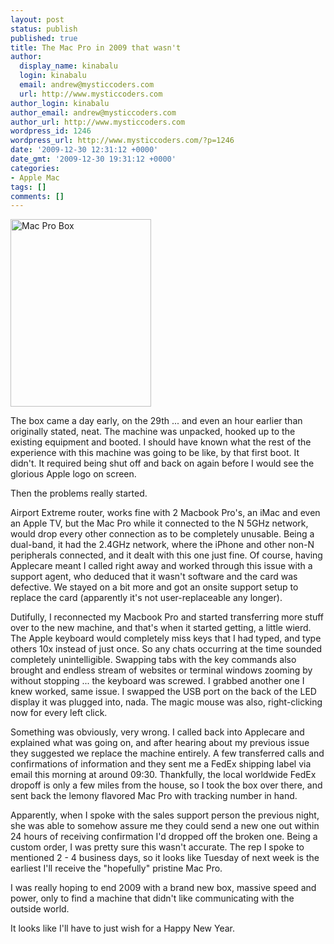 ```yaml
---
layout: post
status: publish
published: true
title: The Mac Pro in 2009 that wasn't
author:
  display_name: kinabalu
  login: kinabalu
  email: andrew@mysticcoders.com
  url: http://www.mysticcoders.com
author_login: kinabalu
author_email: andrew@mysticcoders.com
author_url: http://www.mysticcoders.com
wordpress_id: 1246
wordpress_url: http://www.mysticcoders.com/?p=1246
date: '2009-12-30 12:31:12 +0000'
date_gmt: '2009-12-30 19:31:12 +0000'
categories:
- Apple Mac
tags: []
comments: []
---
```

<p><img src="http:&#47;&#47;www.mysticcoders.com&#47;wp-content&#47;uploads&#47;2009&#47;12&#47;3343842511_2a6c552455_b-225x300.jpg" alt="Mac Pro Box" title="Mac Pro Box" width="225" height="300" class="alignnone size-medium wp-image-1256" &#47;></p>
<p>The box came a day early, on the 29th ... and even an hour earlier than originally stated, neat.  The machine was unpacked, hooked up to the existing equipment and booted.  I should have known what the rest of the experience with this machine was going to be like, by that first boot.  It didn't.  It required being shut off and back on again before I would see the glorious Apple logo on screen.</p>
<p>Then the problems really started.</p>
<p>Airport Extreme router, works fine with 2 Macbook Pro's, an iMac and even an Apple TV, but the Mac Pro while it connected to the N 5GHz network, would drop every other connection as to be completely unusable.  Being a dual-band, it had the 2.4GHz network, where the iPhone and other non-N peripherals connected, and it dealt with this one just fine.  Of course, having Applecare meant I called right away and worked through this issue with a support agent,  who deduced that it wasn't software and the card was defective.  We stayed on a bit more and got an onsite support setup to replace the card (apparently it's not user-replaceable any longer).</p>
<p>Dutifully, I reconnected my Macbook Pro and started transferring more stuff over to the new machine, and that's when it started getting, a little wierd.  The Apple keyboard would completely miss keys that I had typed, and type others 10x instead of just once.  So any chats occurring at the time sounded completely unintelligible.  Swapping tabs with the key commands also brought and endless stream of websites or terminal windows zooming by without stopping ... the keyboard was screwed.  I grabbed another one I knew worked, same issue.  I swapped the USB port on the back of the LED display it was plugged into, nada.  The magic mouse was also, right-clicking now for every left click.  </p>
<p>Something was obviously, very wrong.  I called back into Applecare and explained what was going on, and after hearing about my previous issue they suggested we replace the machine entirely.  A few transferred calls and confirmations of information and they sent me a FedEx shipping label via email this morning at around 09:30.  Thankfully, the local worldwide FedEx dropoff is only a few miles from the house, so I took the box over there, and sent back the lemony flavored Mac Pro with tracking number in hand.</p>
<p>Apparently, when I spoke with the sales support person the previous night, she was able to somehow assure me they could send a new one out within 24 hours of receiving confirmation I'd dropped off the broken one.  Being a custom order, I was pretty sure this wasn't accurate.  The rep I spoke to mentioned 2 - 4 business days, so it looks like Tuesday of next week is the earliest I'll receive the "hopefully" pristine Mac Pro.  </p>
<p>I was really hoping to end 2009 with a brand new box, massive speed and power, only to find a machine that didn't like communicating with the outside world.</p>
<p>It looks like I'll have to just wish for a Happy New Year.</p>
